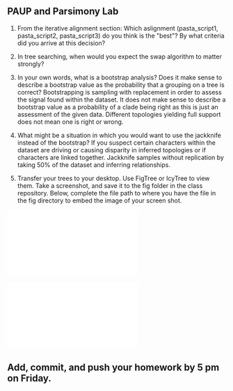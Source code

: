 ## PAUP and Parsimony Lab

1. From the iterative alignment section: Which aslignment (pasta_script1, pasta_script2, pasta_script3) do you think is the "best"? By what criteria did you arrive at this decision? 

2. In tree searching, when would you expect the swap algorithm to matter strongly?

3. In your own words, what is a bootstrap analysis? Does it make sense to describe a bootstrap value as the probability that a grouping on a tree is correct?
Bootstrapping is sampling with replacement in order to assess the signal found within the dataset.  It does not make sense to describe a bootstrap value as a probability of a clade being right as this is just an assessment of the given data. Different topologies yielding full support does not mean one is right or wrong.
4. What might be a situation in which you would want to use the jackknife instead of the bootstrap? 
If you suspect certain characters within the dataset are driving or causing disparity in inferred topologies or if characters are linked together. Jackknife samples without replication by taking 50% of the dataset and inferring relationships.
5. Transfer your trees to your desktop. Use FigTree or IcyTree to view them. Take a screenshot, and save it to the fig folder in the class repository. Below, complete the file path to where you have the file in the fig directory to embed the image of your screen shot. 

![Embed your bootstrap tree here](../fig/Boostrap_tree.pdf) 

![Embed your jackknife tree here](../fig/kackknife_tree.pdf) 


## Add, commit, and push your homework by 5 pm on Friday.

